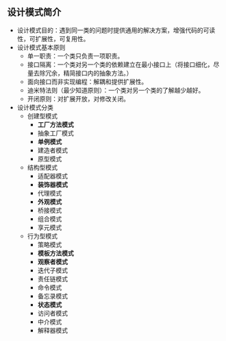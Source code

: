 <!--
 * @Author: rooterShip
 * @Date: 2023-02-01 16:10:58
 * @LastEditors: rooterShip
 * @LastEditTime: 2023-02-01 17:01:40
-->
## 设计模式简介
- 设计模式目的：遇到同一类的问题时提供通用的解决方案，增强代码的可读性，可扩展性，可复用性。
- 设计模式基本原则
  - 单一职责：一个类只负责一项职责。
  - 接口隔离：一个类对另一个类的依赖建立在最小接口上（将接口细化，尽量去除冗余，精简接口内的抽象方法。）
  - 面向接口而非实现编程：解耦和提供扩展性。
  - 迪米特法则（最少知道原则）：一个类对另一个类的了解越少越好。
  - 开闭原则：对扩展开放，对修改关闭。
- 设计模式分类
  - 创建型模式
     - **工厂方法模式**
     - 抽象工厂模式
     - **单例模式**
     - 建造者模式
     - 原型模式
   - 结构型模式
     - 适配器模式
     - **装饰器模式**
     - 代理模式
     - **外观模式**
     - 桥接模式
     - 组合模式
     - 享元模式
   - 行为型模式
     - 策略模式
     - **模板方法模式**
     - **观察者模式**
     - 迭代子模式
     - 责任链模式
     - 命令模式
     - 备忘录模式
     - **状态模式**
     - 访问者模式
     - 中介模式
     - 解释器模式